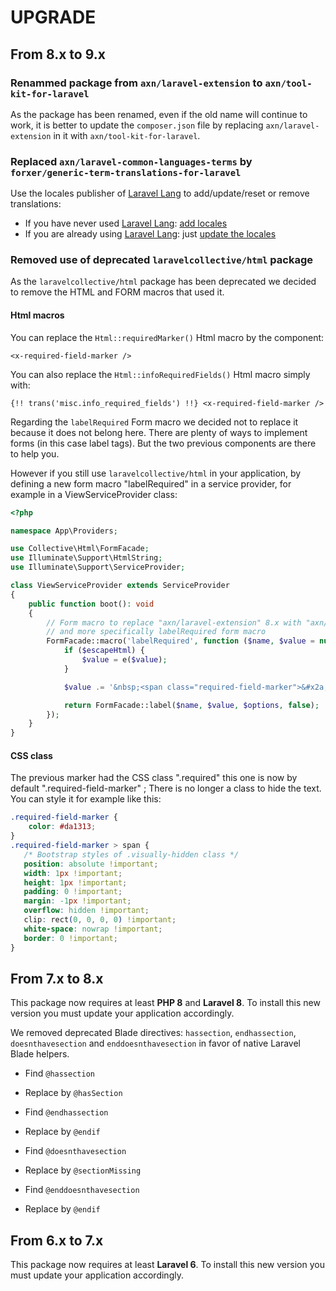 UPGRADE
=======

From 8.x to 9.x
---------------

### Renammed package from `axn/laravel-extension` to `axn/tool-kit-for-laravel`

As the package has been renamed, even if the old name will continue to work, it is better to update the `composer.json` file by replacing `axn/laravel-extension` in it with `axn/tool-kit-for-laravel`.

### Replaced `axn/laravel-common-languages-terms` by `forxer/generic-term-translations-for-laravel`

Use the locales publisher of [Laravel Lang](https://laravel-lang.com/) to add/update/reset or remove translations:

- If you have never used [Laravel Lang](https://laravel-lang.com/): [add locales](https://laravel-lang.com/usage/add-locales.html)
- If you are already using [Laravel Lang](https://laravel-lang.com/): just [update the locales](https://laravel-lang.com/usage/update-locales.html)

### Removed use of deprecated `laravelcollective/html` package

As the `laravelcollective/html` package has been deprecated we decided to remove the HTML and FORM macros that used it.

#### Html macros

You can replace the `Html::requiredMarker()` Html macro by the component:

```blade
<x-required-field-marker />
```

You can also replace the `Html::infoRequiredFields()` Html macro simply with:

```blade
{!! trans('misc.info_required_fields') !!} <x-required-field-marker />
```

Regarding the `labelRequired` Form macro we decided not to replace it because it does not belong here. There are plenty of ways to implement forms (in this case label tags). But the two previous components are there to help you.

However if you still use `laravelcollective/html` in your application, by defining a new form macro "labelRequired" in a service provider, for example in a ViewServiceProvider class:

```php
<?php

namespace App\Providers;

use Collective\Html\FormFacade;
use Illuminate\Support\HtmlString;
use Illuminate\Support\ServiceProvider;

class ViewServiceProvider extends ServiceProvider
{
    public function boot(): void
    {
        // Form macro to replace "axn/laravel-extension" 8.x with "axn/tool-kit-for-laravel" 9.x;
        // and more specifically labelRequired form macro
        FormFacade::macro('labelRequired', function ($name, $value = null, $options = [], $escapeHtml = true): HtmlString {
            if ($escapeHtml) {
                $value = e($value);
            }

            $value .= '&nbsp;<span class="required-field-marker">&#x2a;<span>'.trans('misc.required_field').'</span></span>';

            return FormFacade::label($name, $value, $options, false);
        });
    }
}
```

#### CSS class

The previous marker had the CSS class ".required" this one is now by default ".required-field-marker" ; There is no longer a class to hide the text. You can style it for example like this:

```css
.required-field-marker {
    color: #da1313;
}
.required-field-marker > span {
   /* Bootstrap styles of .visually-hidden class */
   position: absolute !important;
   width: 1px !important;
   height: 1px !important;
   padding: 0 !important;
   margin: -1px !important;
   overflow: hidden !important;
   clip: rect(0, 0, 0, 0) !important;
   white-space: nowrap !important;
   border: 0 !important;
}
```

From 7.x to 8.x
---------------

This package now requires at least **PHP 8** and **Laravel 8**. To install this new version you must update your application accordingly.

We removed deprecated Blade directives: `hassection`, `endhassection`, `doesnthavesection` and `enddoesnthavesection` in favor of native Laravel Blade helpers.

- Find `@hassection`
- Replace by `@hasSection`

- Find `@endhassection`
- Replace by `@endif`

- Find `@doesnthavesection`
- Replace by `@sectionMissing`

- Find `@enddoesnthavesection`
- Replace by `@endif`


From 6.x to 7.x
---------------

This package now requires at least **Laravel 6**. To install this new version you must update your application accordingly.

